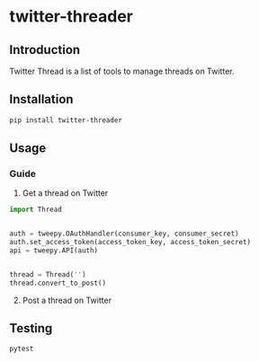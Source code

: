 # twitter-threader


## Introduction

Twitter Thread is a list of tools to manage threads on Twitter. 



## Installation

```bash
pip install twitter-threader
```


## Usage
### Guide


1. Get a thread on Twitter


```python
import Thread


auth = tweepy.OAuthHandler(consumer_key, consumer_secret)
auth.set_access_token(access_token_key, access_token_secret)
api = tweepy.API(auth)


thread = Thread('')
thread.convert_to_post()
```

2. Post a thread on Twitter


## Testing

```bash
pytest
```